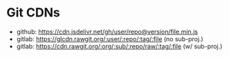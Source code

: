# Git CDNs 

 - github: https://cdn.jsdelivr.net/gh/user/repo@version/file.min.js
 - gitlab: https://glcdn.rawgit.org/:user/:repo/:tag/:file (no sub-proj.)
 - gitlab: https://cdn.rawgit.org/:org/:sub/:repo/raw/:tag/:file (w/ sub-proj.)

